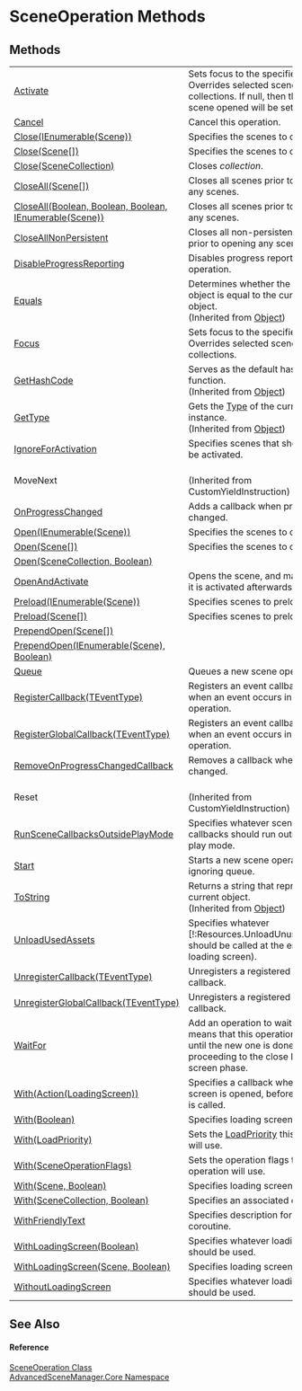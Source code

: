 # SceneOperation Methods




## Methods
<table>
<tr>
<td><a href="M_AdvancedSceneManager_Core_SceneOperation_Activate">Activate</a></td>
<td>Sets focus to the specified scene. Overrides selected scene in collections. If null, then the first scene opened will be set as active.</td></tr>
<tr>
<td><a href="M_AdvancedSceneManager_Core_SceneOperation_Cancel">Cancel</a></td>
<td>Cancel this operation.</td></tr>
<tr>
<td><a href="M_AdvancedSceneManager_Core_SceneOperation_Close_2">Close(IEnumerable(Scene))</a></td>
<td>Specifies the scenes to close.</td></tr>
<tr>
<td><a href="M_AdvancedSceneManager_Core_SceneOperation_Close">Close(Scene[])</a></td>
<td>Specifies the scenes to close.</td></tr>
<tr>
<td><a href="M_AdvancedSceneManager_Core_SceneOperation_Close_1">Close(SceneCollection)</a></td>
<td>Closes <em>collection</em>.</td></tr>
<tr>
<td><a href="M_AdvancedSceneManager_Core_SceneOperation_CloseAll">CloseAll(Scene[])</a></td>
<td>Closes all scenes prior to opening any scenes.</td></tr>
<tr>
<td><a href="M_AdvancedSceneManager_Core_SceneOperation_CloseAll_1">CloseAll(Boolean, Boolean, Boolean, IEnumerable(Scene))</a></td>
<td>Closes all scenes prior to opening any scenes.</td></tr>
<tr>
<td><a href="M_AdvancedSceneManager_Core_SceneOperation_CloseAllNonPersistent">CloseAllNonPersistent</a></td>
<td>Closes all non-persistent scenes prior to opening any scenes.</td></tr>
<tr>
<td><a href="M_AdvancedSceneManager_Core_SceneOperation_DisableProgressReporting">DisableProgressReporting</a></td>
<td>Disables progress reporting for this operation.</td></tr>
<tr>
<td><a href="https://learn.microsoft.com/dotnet/api/system.object.equals#system-object-equals(system-object)" target="_blank" rel="noopener noreferrer">Equals</a></td>
<td>Determines whether the specified object is equal to the current object.<br />(Inherited from <a href="https://learn.microsoft.com/dotnet/api/system.object" target="_blank" rel="noopener noreferrer">Object</a>)</td></tr>
<tr>
<td><a href="M_AdvancedSceneManager_Core_SceneOperation_Focus">Focus</a></td>
<td>Sets focus to the specified scene. Overrides selected scene in collections.</td></tr>
<tr>
<td><a href="https://learn.microsoft.com/dotnet/api/system.object.gethashcode" target="_blank" rel="noopener noreferrer">GetHashCode</a></td>
<td>Serves as the default hash function.<br />(Inherited from <a href="https://learn.microsoft.com/dotnet/api/system.object" target="_blank" rel="noopener noreferrer">Object</a>)</td></tr>
<tr>
<td><a href="https://learn.microsoft.com/dotnet/api/system.object.gettype" target="_blank" rel="noopener noreferrer">GetType</a></td>
<td>Gets the <a href="https://learn.microsoft.com/dotnet/api/system.type" target="_blank" rel="noopener noreferrer">Type</a> of the current instance.<br />(Inherited from <a href="https://learn.microsoft.com/dotnet/api/system.object" target="_blank" rel="noopener noreferrer">Object</a>)</td></tr>
<tr>
<td><a href="M_AdvancedSceneManager_Core_SceneOperation_IgnoreForActivation">IgnoreForActivation</a></td>
<td>Specifies scenes that should not be activated.</td></tr>
<tr>
<td>MoveNext</td>
<td><br />(Inherited from CustomYieldInstruction)</td></tr>
<tr>
<td><a href="M_AdvancedSceneManager_Core_SceneOperation_OnProgressChanged">OnProgressChanged</a></td>
<td>Adds a callback when progress changed.</td></tr>
<tr>
<td><a href="M_AdvancedSceneManager_Core_SceneOperation_Open_2">Open(IEnumerable(Scene))</a></td>
<td>Specifies the scenes to open.</td></tr>
<tr>
<td><a href="M_AdvancedSceneManager_Core_SceneOperation_Open">Open(Scene[])</a></td>
<td>Specifies the scenes to open.</td></tr>
<tr>
<td><a href="M_AdvancedSceneManager_Core_SceneOperation_Open_1">Open(SceneCollection, Boolean)</a></td>
<td> </td></tr>
<tr>
<td><a href="M_AdvancedSceneManager_Core_SceneOperation_OpenAndActivate">OpenAndActivate</a></td>
<td>Opens the scene, and makes sure it is activated afterwards.</td></tr>
<tr>
<td><a href="M_AdvancedSceneManager_Core_SceneOperation_Preload_1">Preload(IEnumerable(Scene))</a></td>
<td>Specifies scenes to preload.</td></tr>
<tr>
<td><a href="M_AdvancedSceneManager_Core_SceneOperation_Preload">Preload(Scene[])</a></td>
<td>Specifies scenes to preload.</td></tr>
<tr>
<td><a href="M_AdvancedSceneManager_Core_SceneOperation_PrependOpen">PrependOpen(Scene[])</a></td>
<td> </td></tr>
<tr>
<td><a href="M_AdvancedSceneManager_Core_SceneOperation_PrependOpen_1">PrependOpen(IEnumerable(Scene), Boolean)</a></td>
<td> </td></tr>
<tr>
<td><a href="M_AdvancedSceneManager_Core_SceneOperation_Queue">Queue</a></td>
<td>Queues a new scene operation.</td></tr>
<tr>
<td><a href="M_AdvancedSceneManager_Core_SceneOperation_RegisterCallback__1">RegisterCallback(TEventType)</a></td>
<td>Registers an event callback for when an event occurs in a operation.</td></tr>
<tr>
<td><a href="M_AdvancedSceneManager_Core_SceneOperation_RegisterGlobalCallback__1">RegisterGlobalCallback(TEventType)</a></td>
<td>Registers an event callback for when an event occurs in a operation.</td></tr>
<tr>
<td><a href="M_AdvancedSceneManager_Core_SceneOperation_RemoveOnProgressChangedCallback">RemoveOnProgressChangedCallback</a></td>
<td>Removes a callback when progress changed.</td></tr>
<tr>
<td>Reset</td>
<td><br />(Inherited from CustomYieldInstruction)</td></tr>
<tr>
<td><a href="M_AdvancedSceneManager_Core_SceneOperation_RunSceneCallbacksOutsidePlayMode">RunSceneCallbacksOutsidePlayMode</a></td>
<td>Specifies whatever scene callbacks should run outside of play mode.</td></tr>
<tr>
<td><a href="M_AdvancedSceneManager_Core_SceneOperation_Start">Start</a></td>
<td>Starts a new scene operation, ignoring queue.</td></tr>
<tr>
<td><a href="https://learn.microsoft.com/dotnet/api/system.object.tostring" target="_blank" rel="noopener noreferrer">ToString</a></td>
<td>Returns a string that represents the current object.<br />(Inherited from <a href="https://learn.microsoft.com/dotnet/api/system.object" target="_blank" rel="noopener noreferrer">Object</a>)</td></tr>
<tr>
<td><a href="M_AdvancedSceneManager_Core_SceneOperation_UnloadUsedAssets">UnloadUsedAssets</a></td>
<td>Specifies whatever [!:Resources.UnloadUnusedAssets] should be called at the end (before loading screen).</td></tr>
<tr>
<td><a href="M_AdvancedSceneManager_Core_SceneOperation_UnregisterCallback__1">UnregisterCallback(TEventType)</a></td>
<td>Unregisters a registered event callback.</td></tr>
<tr>
<td><a href="M_AdvancedSceneManager_Core_SceneOperation_UnregisterGlobalCallback__1">UnregisterGlobalCallback(TEventType)</a></td>
<td>Unregisters a registered event callback.</td></tr>
<tr>
<td><a href="M_AdvancedSceneManager_Core_SceneOperation_WaitFor">WaitFor</a></td>
<td>Add an operation to wait for. This means that this operation will wait until the new one is done, before proceeding to the close loading screen phase.</td></tr>
<tr>
<td><a href="M_AdvancedSceneManager_Core_SceneOperation_With_4">With(Action(LoadingScreen))</a></td>
<td>Specifies a callback when loading screen is opened, before <a href="M_AdvancedSceneManager_Loading_LoadingScreen_OnOpen">OnOpen()</a> is called.</td></tr>
<tr>
<td><a href="M_AdvancedSceneManager_Core_SceneOperation_With_5">With(Boolean)</a></td>
<td>Specifies loading screen to use.</td></tr>
<tr>
<td><a href="M_AdvancedSceneManager_Core_SceneOperation_With_1">With(LoadPriority)</a></td>
<td>Sets the <a href="T_AdvancedSceneManager_Models_Enums_LoadPriority">LoadPriority</a> this operation will use.</td></tr>
<tr>
<td><a href="M_AdvancedSceneManager_Core_SceneOperation_With">With(SceneOperationFlags)</a></td>
<td>Sets the operation flags this operation will use.</td></tr>
<tr>
<td><a href="M_AdvancedSceneManager_Core_SceneOperation_With_2">With(Scene, Boolean)</a></td>
<td>Specifies loading screen to use.</td></tr>
<tr>
<td><a href="M_AdvancedSceneManager_Core_SceneOperation_With_3">With(SceneCollection, Boolean)</a></td>
<td>Specifies an associated collection.</td></tr>
<tr>
<td><a href="M_AdvancedSceneManager_Core_SceneOperation_WithFriendlyText">WithFriendlyText</a></td>
<td>Specifies description for operation coroutine.</td></tr>
<tr>
<td><a href="M_AdvancedSceneManager_Core_SceneOperation_WithLoadingScreen_1">WithLoadingScreen(Boolean)</a></td>
<td>Specifies whatever loading screen should be used.</td></tr>
<tr>
<td><a href="M_AdvancedSceneManager_Core_SceneOperation_WithLoadingScreen">WithLoadingScreen(Scene, Boolean)</a></td>
<td>Specifies loading screen to use.</td></tr>
<tr>
<td><a href="M_AdvancedSceneManager_Core_SceneOperation_WithoutLoadingScreen">WithoutLoadingScreen</a></td>
<td>Specifies whatever loading screen should be used.</td></tr>
</table>

## See Also


#### Reference
<a href="T_AdvancedSceneManager_Core_SceneOperation">SceneOperation Class</a>  
<a href="N_AdvancedSceneManager_Core">AdvancedSceneManager.Core Namespace</a>  
